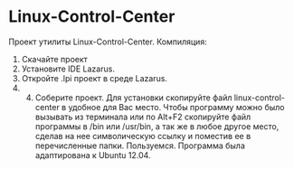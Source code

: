 # Linux-Control-Center
Проект утилиты Linux-Control-Center. 
Компиляция: 
1. Скачайте проект
2. Установите IDE Lazarus.
3. Откройте .lpi проект в среде Lazarus.
4. 4. Соберите проект.
Для установки скопируйте файл linux-control-center в удобное для Вас место.
Чтобы программу можно было вызывать из терминала или по Alt+F2  скопируйте файл программы в /bin или /usr/bin, а так же в любое другое место, сделав на нее символическую ссылку и поместив ее в перечисленные папки. 
Пользуемся.
Программа была адаптирована к Ubuntu 12.04.
